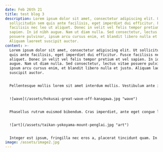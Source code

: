```yaml
---
date: Feb 26th 21
title: test blog 3
description: Lorem ipsum dolor sit amet, consectetur adipiscing elit. Ut
  sollicitudin sem quis ante facilisis, eget imperdiet dui efficitur. Fusce
  facilisis nec leo ut aliquet. Donec in velit vel felis tempor pretium et vel
  sapien. In id nibh augue. Nam ut diam nulla. Sed consectetur, lectus vitae
  posuere pulvinar, ipsum arcu cursus enim, et blandit libero nulla et justo.
  Aliquam laoreet suscipit auctor.
content: >-
  Lorem ipsum dolor sit amet, consectetur adipiscing elit. Ut sollicitudin sem
  quis ante facilisis, eget imperdiet dui efficitur. Fusce facilisis nec leo ut
  aliquet. Donec in velit vel felis tempor pretium et vel sapien. In id nibh
  augue. Nam ut diam nulla. Sed consectetur, lectus vitae posuere pulvinar,
  ipsum arcu cursus enim, et blandit libero nulla et justo. Aliquam laoreet
  suscipit auctor.


  Pellentesque mollis lorem sit amet interdum mollis. Vestibulum ante ipsum primis in faucibus orci luctus et ultrices posuere cubilia curae; Mauris fringilla turpis orci, a imperdiet neque pharetra ut. Etiam enim tellus, feugiat eget tincidunt quis, hendrerit iaculis elit. Phasellus imperdiet, mi eget pulvinar faucibus, tellus felis bibendum nisl, eget hendrerit risus magna eu dui. Nam laoreet nec dolor rhoncus dictum. Aenean placerat dictum egestas. Ut vitae cursus ante, vitae porttitor est. Nam eleifend diam vel orci ultrices consequat. Phasellus facilisis accumsan mattis. Aliquam tincidunt cursus metus nec lacinia. Cras facilisis imperdiet nulla, sit amet tempus neque consequat ultricies. Aliquam erat volutpat. Vivamus a egestas neque. Duis sollicitudin arcu augue, sed convallis diam porta sed.


  ![wave](/assets/hokusai-great-wave-off-kanagawa.jpg "wave")


  Phasellus rutrum euismod bibendum. Cras imperdiet, ante eget congue lacinia, mauris augue convallis elit, at dapibus justo metus nec nisi. Nullam ultrices, sapien id luctus tincidunt, nisi risus rutrum lacus, a facilisis massa purus sit amet eros. Donec orci sapien, imperdiet a vestibulum vitae, accumsan ac diam. Cras malesuada metus suscipit placerat efficitur. Sed quis dictum arcu. Suspendisse in vestibulum elit. Lorem ipsum dolor sit amet, consectetur adipiscing elit. Suspendisse auctor felis rhoncus tincidunt pulvinar. Pellentesque habitant morbi tristique senectus et netus et malesuada fames ac turpis egestas. Cras lorem risus, aliquam eu laoreet vitae, semper quis dolor. Ut eu elementum enim, vitae vulputate erat. Curabitur fringilla mauris in lacus interdum, id pellentesque leo scelerisque. Suspendisse lacinia arcu sit amet libero blandit ultrices. Nunc et quam sollicitudin, blandit orci quis, rutrum augue. Suspendisse consectetur orci nec sapien iaculis lobortis.


  ![art](/assets/taikan-yokoyama-mount-penglai.jpg "art")


  Integer est ipsum, fringilla nec eros a, placerat tincidunt quam. In hac habitasse platea dictumst. Suspendisse magna eros, mollis vitae aliquet sit amet, finibus vitae lorem. Phasellus feugiat efficitur lobortis. Maecenas aliquam velit at eros congue, sed commodo leo convallis. Maecenas a purus lobortis, imperdiet purus a, fermentum odio. Integer scelerisque, neque at facilisis tincidunt, tortor est posuere est, vitae dictum risus diam eget magna. Duis ac arcu eu nulla semper egestas. Mauris a efficitur odio, nec faucibus quam. Sed dignissim blandit pellentesque. Curabitur hendrerit aliquam luctus. Suspendisse quis elit at magna pretium aliquam. Nulla rhoncus sit amet lectus sagittis mattis. Pellentesque quis pellentesque leo.
image: /assets/image2.jpg
---
```

